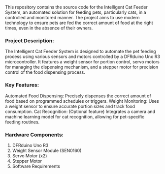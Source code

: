 This repository contains the source code for the Intelligent Cat Feeder System, an automated solution for feeding pets, particularly cats, in a controlled and monitored manner. The project aims to use modern technology to ensure pets are fed the correct amount of food at the right times, even in the absence of their owners.

### Project Description:

The Intelligent Cat Feeder System is designed to automate the pet feeding process using various sensors and motors controlled by a DFRduino Uno R3 microcontroller. It features a weight sensor for portion control, servo motors for managing the dispensing mechanism, and a stepper motor for precision control of the food dispensing process.

### Key Features:

Automated Food Dispensing: Precisely dispenses the correct amount of food based on programmed schedules or triggers.
Weight Monitoring: Uses a weight sensor to ensure accurate portion sizes and track food consumption.
Cat Recognition: (Optional feature) Integrates a camera and machine learning model for cat recognition, allowing for pet-specific feeding routines.

### Hardware Components:

1. DFRduino Uno R3
2. Weight Sensor Module (SEN0160)
3. Servo Motor (x2)
4. Stepper Motor
5. Software Requirements
